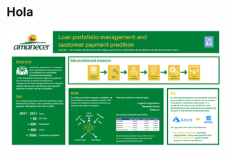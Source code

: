 # Hola






![Datafolio - Team 84_001](https://github.com/sazkicher/DS4A-Final-project/blob/main/Datafolio%20-%20Team%2084_001.png)

